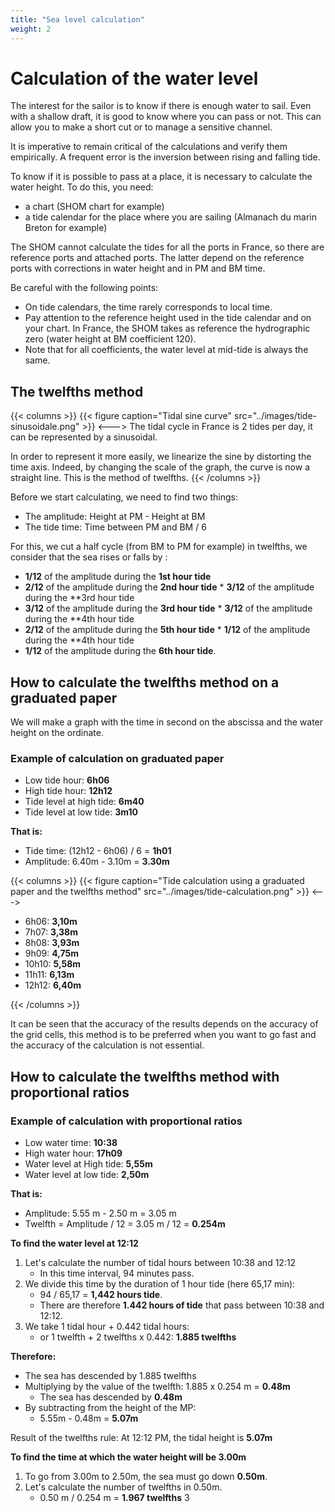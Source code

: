```yaml
---
title: "Sea level calculation"
weight: 2
---
```


# Calculation of the water level

The interest for the sailor is to know if there is enough water to sail. Even with a shallow draft, it is good to know where you can pass or not. This can allow you to make a short cut or to manage a sensitive channel.

It is imperative to remain critical of the calculations and verify them empirically. A frequent error is the inversion between rising and falling tide.

To know if it is possible to pass at a place, it is necessary to calculate the water height.
To do this, you need:

* a chart (SHOM chart for example)
* a tide calendar for the place where you are sailing (Almanach du marin Breton for example)

The SHOM cannot calculate the tides for all the ports in France, so there are reference ports and attached ports. The latter depend on the reference ports with corrections in water height and in PM and BM time.

Be careful with the following points:

* On tide calendars, the time rarely corresponds to local time.
* Pay attention to the reference height used in the tide calendar and on your chart. In France, the SHOM takes as reference the hydrographic zero (water height at BM coefficient 120).
* Note that for all coefficients, the water level at mid-tide is always the same.

## The twelfths method

{{< columns >}}
{{< figure caption="Tidal sine curve" src="../images/tide-sinusoidale.png" >}}
<--->
The tidal cycle in France is 2 tides per day, it can be represented by a sinusoidal.

In order to represent it more easily, we linearize the sine by distorting the time axis. Indeed, by changing the scale of the graph, the curve is now a straight line. This is the method of twelfths.
{{< /columns >}}

Before we start calculating, we need to find two things:

* The amplitude: Height at PM - Height at BM
* The tide time: Time between PM and BM / 6

For this, we cut a half cycle (from BM to PM for example) in twelfths, we consider that the sea rises or falls by :

* **1/12** of the amplitude during the **1st hour tide**
* **2/12** of the amplitude during the **2nd hour tide** * **3/12** of the amplitude during the **3rd hour tide
* **3/12** of the amplitude during the **3rd hour tide** * **3/12** of the amplitude during the **4th hour tide
* **2/12** of the amplitude during the **5th hour tide** * **1/12** of the amplitude during the **4th hour tide
* **1/12** of the amplitude during the **6th hour tide**.

## How to calculate the twelfths method on a graduated paper
We will make a graph with the time in second on the abscissa and the water height on the ordinate.

### Example of calculation on graduated paper

* Low tide hour: **6h06**
* High tide hour: **12h12**
* Tide level at high tide: **6m40**
* Tide level at low tide: **3m10**

**That is:**

* Tide time: (12h12 - 6h06) / 6 = **1h01**
* Amplitude: 6.40m - 3.10m = **3.30m**

{{< columns >}}
{{< figure caption="Tide calculation using a graduated paper and the twelfths method" src="../images/tide-calculation.png" >}}
<--->

* 6h06: **3,10m**
* 7h07: **3,38m**
* 8h08: **3,93m**
* 9h09: **4,75m**
* 10h10: **5,58m**
* 11h11: **6,13m**
* 12h12: **6,40m**

{{< /columns >}}

It can be seen that the accuracy of the results depends on the accuracy of the grid cells, this method is to be preferred when you want to go fast and the accuracy of the calculation is not essential.

## How to calculate the twelfths method with proportional ratios

### Example of calculation with proportional ratios

* Low water time: **10:38**
* High water hour: **17h09**
* Water level at High tide: **5,55m**
* Water level at low tide: **2,50m**

**That is:**

* Amplitude: 5.55 m - 2.50 m = 3.05 m
* Twelfth = Amplitude / 12 = 3.05 m / 12 = **0.254m**

**To find the water level at 12:12**

1. Let's calculate the number of tidal hours between 10:38 and 12:12
    * In this time interval, 94 minutes pass.
2. We divide this time by the duration of 1 hour tide (here 65,17 min):
    * 94 / 65,17 = **1,442 hours tide**.
    * There are therefore **1.442 hours of tide** that pass between 10:38 and 12:12.
3. We take 1 tidal hour + 0.442 tidal hours:
    * or 1 twelfth + 2 twelfths x 0.442: **1.885 twelfths**

**Therefore:**

* The sea has descended by 1.885 twelfths
* Multiplying by the value of the twelfth: 1.885 x 0.254 m = **0.48m**
    * The sea has descended by **0.48m**
* By subtracting from the height of the MP:
    * 5.55m - 0.48m = **5.07m**

Result of the twelfths rule:
At 12:12 PM, the tidal height is **5.07m**

**To find the time at which the water height will be 3.00m**

1. To go from 3.00m to 2.50m, the sea must go down **0.50m**.
2. Let's calculate the number of twelfths in 0.50m.
    * 0.50 m / 0.254 m = **1.967 twelfths**
      3